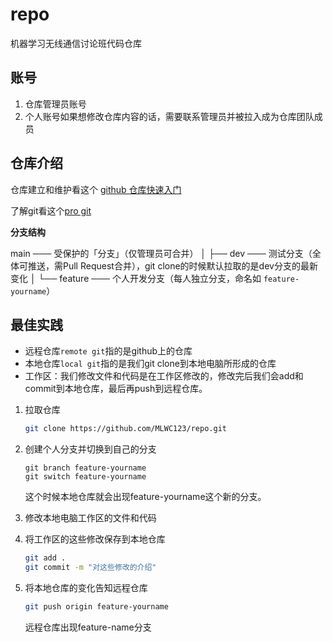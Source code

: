# repo
机器学习无线通信讨论班代码仓库

## 账号

1. 仓库管理员账号
2. 个人账号如果想修改仓库内容的话，需要联系管理员并被拉入成为仓库团队成员

## 仓库介绍

仓库建立和维护看这个 [github 仓库快速入门](https://docs.github.com/zh/repositories/creating-and-managing-repositories/quickstart-for-repositories)

了解git看这个[pro git](https://www.progit.cn/#_pro_git)

**分支结构**

main          ─── 受保护的「分支」（仅管理员可合并）
│
├── dev       ─── 测试分支（全体可推送，需Pull Request合并），git clone的时候默认拉取的是dev分支的最新变化
│
└── feature  ─── 个人开发分支（每人独立分支，命名如 `feature-yourname`）

## 最佳实践

- 远程仓库`remote git`指的是github上的仓库
- 本地仓库`local git`指的是我们git clone到本地电脑所形成的仓库
- 工作区：我们修改文件和代码是在工作区修改的，修改完后我们会add和commit到本地仓库，最后再push到远程仓库。

1. 拉取仓库
   ```sh
   git clone https://github.com/MLWC123/repo.git
   ```

2. 创建个人分支并切换到自己的分支
   ```shell
   git branch feature-yourname
   git switch feature-yourname
   ```

   这个时候本地仓库就会出现feature-yourname这个新的分支。

3. 修改本地电脑工作区的文件和代码

4. 将工作区的这些修改保存到本地仓库
   ```sh
   git add .
   git commit -m "对这些修改的介绍"
   ```

5. 将本地仓库的变化告知远程仓库
   ```sh
   git push origin feature-yourname
   ```

   远程仓库出现feature-name分支
